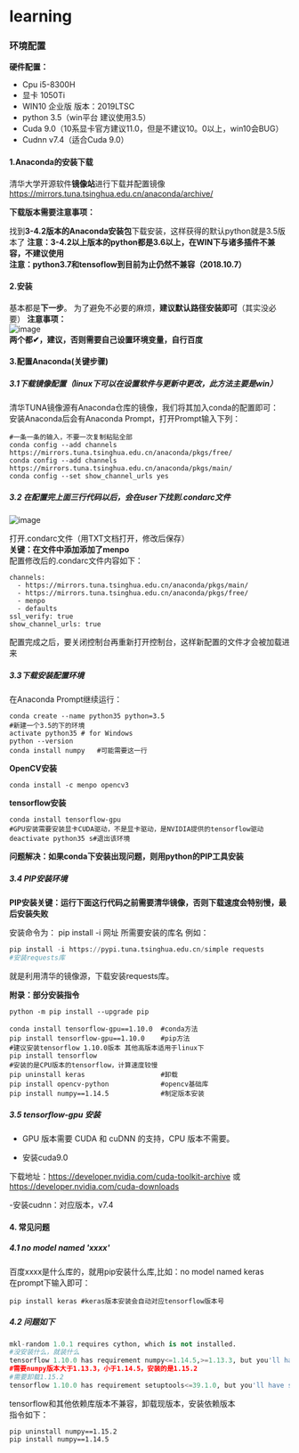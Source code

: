 # learning

### 环境配置
**硬件配置：** 
- Cpu i5-8300H  
- 显卡 1050Ti  
- WIN10 企业版 版本：2019LTSC
- python 3.5（win平台 建议使用3.5）
- Cuda 9.0（10系显卡官方建议11.0，但是不建议10。0以上，win10会BUG）
- Cudnn v7.4（适合Cuda 9.0）
 
 
 
#### 1.Anaconda的安装下载 
清华大学开源软件**镜像站**进行下载并配置镜像
https://mirrors.tuna.tsinghua.edu.cn/anaconda/archive/  
 
**下载版本需要注意事项：**  

找到**3-4.2版本的Anaconda安装包**下载安装，这样获得的默认python就是3.5版本了 
**注意：3-4.2以上版本的python都是3.6以上，在WIN下与诸多插件不兼容，不建议使用**  
**注意：python3.7和tensoflow到目前为止仍然不兼容（2018.10.7）**

#### 2.安装
基本都是**下一步**。 
为了避免不必要的麻烦，**建议默认路径安装即可**（其实没必要）
**注意事项：**   
![image](https://upload-images.jianshu.io/upload_images/10099391-694a47c246b6fa4f.jpg)   
**两个都✔，建议，否则需要自己设置环境变量，自行百度**

#### 3.配置Anaconda(关键步骤)
##### 3.1下载镜像配置（linux下可以在设置软件与更新中更改，此方法主要是win）
清华TUNA镜像源有Anaconda仓库的镜像，我们将其加入conda的配置即可：  
安装Anaconda后会有Anaconda Prompt，打开Prompt输入下列：
 
```
#一条一条的输入，不要一次复制粘贴全部
conda config --add channels https://mirrors.tuna.tsinghua.edu.cn/anaconda/pkgs/free/
conda config --add channels https://mirrors.tuna.tsinghua.edu.cn/anaconda/pkgs/main/
conda config --set show_channel_urls yes
```   
##### 3.2 在配置完上面三行代码以后，会在user下找到.condarc文件 
 
![image](http://imglf3.nosdn0.126.net/img/SVpTdVRSZGRBY1M5eElNMFZjeWRHUlVSSnUyWmxqSTlVTkVkRVVQbE1rS3Z2SmQ1SHZ2OWtRPT0.png)    
 
打开.condarc文件（用TXT文档打开，修改后保存）  
**关键：在文件中添加添加了menpo**  
配置修改后的.condarc文件内容如下：
```
channels:
  - https://mirrors.tuna.tsinghua.edu.cn/anaconda/pkgs/main/
  - https://mirrors.tuna.tsinghua.edu.cn/anaconda/pkgs/free/
  - menpo
  - defaults
ssl_verify: true
show_channel_urls: true
```
配置完成之后，要关闭控制台再重新打开控制台，这样新配置的文件才会被加载进来  
##### 3.3下载安装配置环境
在Anaconda Prompt继续运行：
```
conda create --name python35 python=3.5
#新建一个3.5的下的环境
activate python35 # for Windows
python --version
conda install numpy   #可能需要这一行
```
 
**OpenCV安装**
```
conda install -c menpo opencv3
```  
**tensorflow安装**
```
conda install tensorflow-gpu
#GPU安装需要安装显卡CUDA驱动，不是显卡驱动，是NVIDIA提供的tensorflow驱动
deactivate python35 s#退出该环境
```
**问题解决：如果conda下安装出现问题，则用python的PIP工具安装**  
##### 3.4 PIP安装环境
**PIP安装关键：运行下面这行代码之前需要清华镜像，否则下载速度会特别慢，最后安装失败**   
 
​安装命令为：
pip install -i 网址 所需要安装的库名
​例如：
```python
pip install -i https://pypi.tuna.tsinghua.edu.cn/simple requests
#安装requests库
```
​就是利用清华的镜像源，下载安装requests库。 
 
**附录：部分安装指令**
```
python -m pip install --upgrade pip
 
conda install tensorflow-gpu==1.10.0  #conda方法
pip install tensorflow-gpu==1.10.0    #pip方法
#建议安装tensorflow 1.10.0版本 其他高版本适用于linux下
pip install tensorflow
#安装的是CPU版本的tensorflow，计算速度较慢
pip uninstall keras                   #卸载
pip install opencv-python             #opencv基础库
pip install numpy==1.14.5             #制定版本安装
```
##### 3.5 tensorflow-gpu 安装
- GPU 版本需要 CUDA 和 cuDNN 的支持，CPU 版本不需要。
 
- 安装cuda9.0  
 
下载地址：https://developer.nvidia.com/cuda-toolkit-archive 或 https://developer.nvidia.com/cuda-downloads
 
-安装cudnn：对应版本，v7.4
 
#### 4. 常见问题
##### 4.1 no model named 'xxxx'
百度xxxx是什么库的，就用pip安装什么库,比如：no model named keras  
在prompt下输入即可：
```
pip install keras #keras版本安装会自动对应tensorflow版本号
```
##### 4.2 问题如下
```python
mkl-random 1.0.1 requires cython, which is not installed.
#没安装什么，就装什么
tensorflow 1.10.0 has requirement numpy<=1.14.5,>=1.13.3, but you'll have numpy 1.15.2 which is incompatible.
#需要numpy版本大于1.13.3，小于1.14.5，安装的是1.15.2
#需要卸载1.15.2
tensorflow 1.10.0 has requirement setuptools<=39.1.0, but you'll have setuptools 40.2.0 which is incompatible.
```
tensorflow和其他依赖库版本不兼容，卸载现版本，安装依赖版本  
指令如下：
```
pip uninstall numpy==1.15.2
pip install numpy==1.14.5
```
